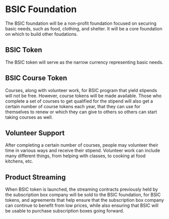 # BSIC Foundation

The BSIC foundation will be a non-profit foundation focused on securing basic needs, such as food, clothing, and shelter. It will be a core foundation on which to build other foudations.

## BSIC Token

The BSIC token will serve as the narrow currency representing basic needs.

## BSIC Course Token

Courses, along with volunteer work, for BSIC program that yield stipends will not be free. However, course tokens will be made available. Those who complete a set of courses to get qualified for the stipend will also get a certain number of course tokens each year, that they can use for themselves to renew or which they can give to others so others can start taking courses as well. 

## Volunteer Support

After completing a certain number of courses, people may volunteer their time in various ways and receive their stipend. Volunteer work can include many different things, from helping with classes, to cooking at food kitchens, etc. 

## Product Streaming

When BSIC token is launched, the streaming contracts previously held by the subscription box company will be sold to the BSIC foundation, for BSIC tokens, and agreements that help ensure that the subscription box company can continue to benefit from low prices, while also ensuring that BSIC will be usable to purchase subscription boxes going forward.
